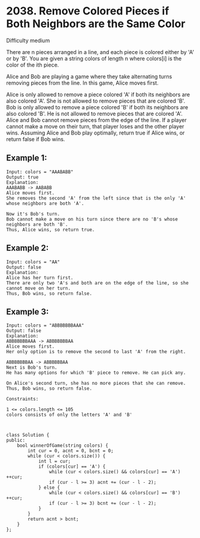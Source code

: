 # 2038. Remove Colored Pieces if Both Neighbors are the Same Color
Difficulty medium

There are n pieces arranged in a line, and each piece is colored either by 'A' or by 'B'. You are given a string colors of length n where colors[i] is the color of the ith piece.

Alice and Bob are playing a game where they take alternating turns removing pieces from the line. In this game, Alice moves first.

Alice is only allowed to remove a piece colored 'A' if both its neighbors are also colored 'A'. She is not allowed to remove pieces that are colored 'B'.
Bob is only allowed to remove a piece colored 'B' if both its neighbors are also colored 'B'. He is not allowed to remove pieces that are colored 'A'.
Alice and Bob cannot remove pieces from the edge of the line.
If a player cannot make a move on their turn, that player loses and the other player wins.
Assuming Alice and Bob play optimally, return true if Alice wins, or return false if Bob wins.


## Example 1:
```
Input: colors = "AAABABB"
Output: true
Explanation:
AAABABB -> AABABB
Alice moves first.
She removes the second 'A' from the left since that is the only 'A' whose neighbors are both 'A'.

Now it's Bob's turn.
Bob cannot make a move on his turn since there are no 'B's whose neighbors are both 'B'.
Thus, Alice wins, so return true.
```


## Example 2:
```
Input: colors = "AA"
Output: false
Explanation:
Alice has her turn first.
There are only two 'A's and both are on the edge of the line, so she cannot move on her turn.
Thus, Bob wins, so return false.
```


## Example 3:
```
Input: colors = "ABBBBBBBAAA"
Output: false
Explanation:
ABBBBBBBAAA -> ABBBBBBBAA
Alice moves first.
Her only option is to remove the second to last 'A' from the right.

ABBBBBBBAA -> ABBBBBBAA
Next is Bob's turn.
He has many options for which 'B' piece to remove. He can pick any.

On Alice's second turn, she has no more pieces that she can remove.
Thus, Bob wins, so return false.
```


```
Constraints:

1 <= colors.length <= 105
colors consists of only the letters 'A' and 'B'
```


#
```
class Solution {
public:
    bool winnerOfGame(string colors) {
        int cur = 0, acnt = 0, bcnt = 0;
        while (cur < colors.size()) {
            int l = cur;
            if (colors[cur] == 'A') {
                while (cur < colors.size() && colors[cur] == 'A') ++cur;
                if (cur - l >= 3) acnt += (cur - l - 2);
            } else {
                while (cur < colors.size() && colors[cur] == 'B') ++cur;
                if (cur - l >= 3) bcnt += (cur - l - 2);
            }
        }
        return acnt > bcnt;
    }
};
```